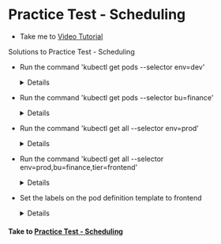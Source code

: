 # Practice Test - Scheduling
  - Take me to [Video Tutorial](https://kodekloud.com/courses/539883/lectures/9816589)
  
Solutions to Practice Test - Scheduling
- Run the command 'kubectl get pods --selector env=dev'
  
  <details>

  ```
  $ kubectl get pods --selector env=dev
  ```
  </details>

- Run the command 'kubectl get pods --selector bu=finance'

  <details>

  ```
  $ kubectl get pods --selector bu=finance
  ```
  </details>

- Run the command 'kubectl get all --selector env=prod'

  <details>

  ```
  $ kubectl get all --selector env=prod
  ```
  </details>

- Run the command 'kubectl get all --selector env=prod,bu=finance,tier=frontend'
  
  <details>

  ```
  $ kubectl get all --selector env=prod,bu=finance,tier=frontend
  ```
  </details>

- Set the labels on the pod definition template to frontend

  <details>

  ```
  $ vi replicaset-definition.yaml
  $ kubectl create -f replicaset-definition.yaml
  ```
  </details>

  
#### Take to [Practice Test - Scheduling](https://kodekloud.com/courses/certified-kubernetes-administrator-with-practice-tests/lectures/13290011)
